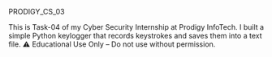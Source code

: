 PRODIGY_CS_03

This is Task-04 of my Cyber Security Internship at Prodigy InfoTech. I built a simple Python keylogger that records keystrokes and saves them into a text file. ⚠️ Educational Use Only – Do not use without permission.
